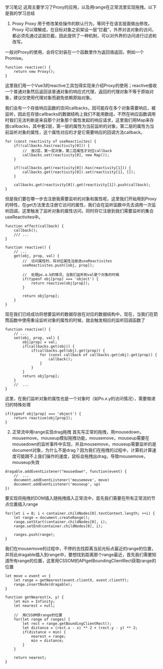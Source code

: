 学习笔记
这周主要学习了Proxy的应用，以及用range在正常流里实现拖拽，以下是我的学习总结

1. Proxy
Proxy 用于修改某些操作的默认行为，等同于在语言层面做出修改。Proxy 可以理解成，在目标对象之前架设一层“拦截”，外界对该对象的访问，都必须先通过这层拦截，因此提供了一种机制，可以对外界的访问进行过滤和改写。

一般对Proxy的使用，会将它封装在一个函数里作为返回值返回，例如一个Promise。
```
function reactive() {
    return new Proxy();
}
```
这里我们用一个Vue3的reactive工具包得实现来介绍Proxy的使用；reactive接收一个普通对象然后返回该普通对象的响应式代理，返回的代理对象不等于原始对象，建议仅使用代理对象而避免依赖原始对象。

我们会有一个存放响应函数的空间callbacks，因可能存在多个对象需要响应，被监听，因此在存放callbacks的数据结构上我们不能用数组，不然在响应函数调用时我们无法判断是来自那个对象那个属性发起的响应请求，这里我们用Map来存放callbacks，其中套2层，第一层的属性为当前监听的对象，第二层的属性为当前监听对象的属性，这个属性对应的才是它需要响应的回调方法callback。
```
for (const reactivity of useReactivites) {
    if(!callbacks.has(reactivity[0])) {
        //  放2层，第一层对象，第二层属性才对应callback
        callbacks.set(reactivity[0], new Map());
    }

    if(!callbacks.get(reactivity[0]).has(reactivity[1])) {
        callbacks.get(reactivity[0]).set(reactivity[1], []);
    }

    callbacks.get(reactivity[0]).get(reactivity[1]).push(callback);
}
```
但是我们要在哪一步去注册我需要监听的对象和属性呢，这里我们开始用到Proxy的特性，在get方法里去注册它访问的属性，我们会在监听函数中先去调用一次监听回调，这里触发了监听对象的属性访问，同时将它注册到我们需要监听的集合useReactivites中。
```
function effect(callback) {
    callback();
    /// ...
}

function reactive() {
    // ... 
    get(obj, prop, val) {
        //  访问属性时，将对应属性注册进useReactivites
        useReactivites.push([obj, prop]);

        //  处理po.a.b的情况，当我们监听到val是个对象的时候
        if(typeof obj[prop] === 'object') {
            return reactive(obj[prop]);
        }

        return obj[prop];
    }
}
```
现在我们已经成功将想要监听的数据存放在对应的数据结构中，现在，当我们在箭筒函数中使用重设监听对象的属性的时候，就会触发相应的监听回调函数了
```
function reactive() {
    // ... 
    set(obj, prop, val) {
        obj[prop] = val;
        if(callbacks.get(obj)) {
            if(callbacks.get(obj).get(prop)) {
                for (const callback of callbacks.get(obj).get(prop)) {
                    callback();
                }
            }
        }
        return obj[prop];
    }
    //  ... 
}
```
这里，在我们监听对象的属性也是一个对象时（如Po.x.y的访问情况），需要做递归的特殊处理
```
if(typeof obj[prop] === 'object') {
    return reactive(obj[prop]);
}
```

2. 正常流中用range实现drag拖拽
首先写正常的拖拽，用mousedown，mousemove，mouseup模拟拖拽功能，mousemove，mouseup需要在mousedown的监听事件中实现，并且mousemove，mouseup需要监听的是document对象，为什么不是drag？因为我们在拖拽的过程中，计算机计算速度可能跟不上我们操作的速度，鼠标会拖拽出drag，导致mousemove，mouseup失效
```
dragable.addEventListener("mousedown", function(event) {
    //  ...
    document.addEventListener('mousemove', move)
    document.addEventListener('mouseup', up)
})
```
要实现将拖拽的DOM插入随拖拽插入正常流中，首先我们需要在所有正常流的节点位置插入range
```
for(let i = 0; i < container.childNodes[0].textContent.length; ++i) {
    let range = document.createRange();
    range.setStart(container.childNodes[0], i);
    range.setEnd(container.childNodes[0], i);
    
    ranges.push(range);
}
```
我们在mousemove的过程中，不停的去找距离当前光标点最近的range的位置，并将此dragable插入到range中，要想找到距离那个range最近，首先我们需要知道所有range的位置，这里用CSSOM的APIgetBoundingClientRect获取range的位置
```
let move = event => {
    let range = getNearest(event.clientX, event.clientY);
    range.insertNode(dragable);
}

function getNearest(x, y) {
    let min = Infinity;
    let nearest = null;

    //  用CSSOM获range的位置
    for(let range of ranges) {
        let rect = range.getBoundingClientRect();
        let distance = (rect.x - x) ** 2 + (rect.y - y) ** 2;
        if(distance < min) {
            nearest = range;
            min = distance;
        }
    }

    return nearest;
}
```
